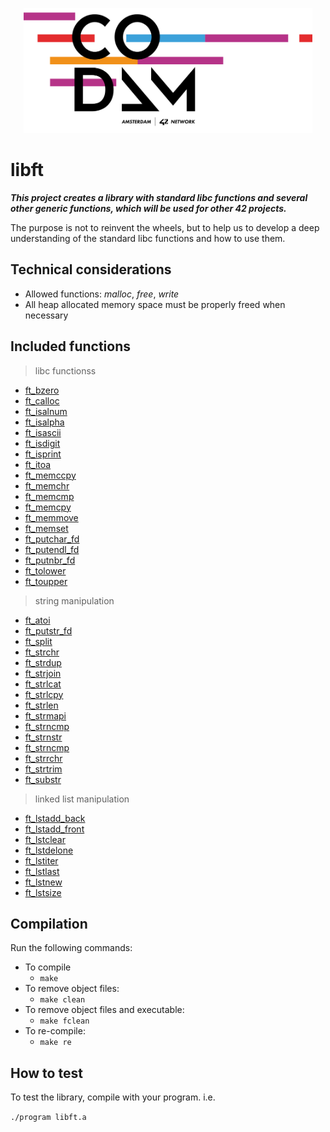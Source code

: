 <p align="center">
  <img src="https://github.com/qingqingqingli/readme_images/blob/master/codam_logo.png" height='200'>
</p>

# libft
***This project creates a library with standard libc functions and several other generic functions, which will be used for other 42 projects.***

The purpose is not to reinvent the wheels, but to help us to develop a deep understanding of the standard libc functions and how to use them. 

## Technical considerations

- Allowed functions: *malloc*, *free*, *write*
- All heap allocated memory space must be properly freed when necessary

## Included functions

> libc functionss
* [ft_bzero](https://github.com/qingqingqingli/libft/blob/master/srcs/ft_bzero.c)
* [ft_calloc](https://github.com/qingqingqingli/libft/blob/master/srcs/ft_calloc.c)
* [ft_isalnum](https://github.com/qingqingqingli/libft/blob/master/srcs/ft_isalnum.c)
* [ft_isalpha](https://github.com/qingqingqingli/libft/blob/master/srcs/ft_isalpha.c)
* [ft_isascii](https://github.com/qingqingqingli/libft/blob/master/srcs/ft_isascii.c)
* [ft_isdigit](https://github.com/qingqingqingli/libft/blob/master/srcs/ft_isdigit.c)
* [ft_isprint](https://github.com/qingqingqingli/libft/blob/master/srcs/ft_isprint.c)
* [ft_itoa](https://github.com/qingqingqingli/libft/blob/master/srcs/ft_itoa.c)
* [ft_memccpy](https://github.com/qingqingqingli/libft/blob/master/srcs/ft_memccpy.c)
* [ft_memchr](https://github.com/qingqingqingli/libft/blob/master/srcs/ft_memchr.c)
* [ft_memcmp](https://github.com/qingqingqingli/libft/blob/master/srcs/ft_memcmp.c)
* [ft_memcpy](https://github.com/qingqingqingli/libft/blob/master/srcs/ft_memcpy.c)
* [ft_memmove](https://github.com/qingqingqingli/libft/blob/master/srcs/ft_memmove.c)
* [ft_memset](https://github.com/qingqingqingli/libft/blob/master/srcs/ft_memset.c)
* [ft_putchar_fd](https://github.com/qingqingqingli/libft/blob/master/srcs/ft_putchar_fd.c)
* [ft_putendl_fd](https://github.com/qingqingqingli/libft/blob/master/srcs/ft_putendl_fd.c)
* [ft_putnbr_fd](https://github.com/qingqingqingli/libft/blob/master/srcs/ft_putnbr_fd.c)
* [ft_tolower](https://github.com/qingqingqingli/libft/blob/master/srcs/ft_tolower.c)
* [ft_toupper](https://github.com/qingqingqingli/libft/blob/master/srcs/ft_substr.c)

> string manipulation
* [ft_atoi](https://github.com/qingqingqingli/libft/blob/master/srcs/ft_atoi.c)
* [ft_putstr_fd](https://github.com/qingqingqingli/libft/blob/master/srcs/ft_putstr_fd.c)
* [ft_split](https://github.com/qingqingqingli/libft/blob/master/srcs/ft_split.c)
* [ft_strchr](https://github.com/qingqingqingli/libft/blob/master/srcs/ft_strchr.c)
* [ft_strdup](https://github.com/qingqingqingli/libft/blob/master/srcs/ft_strdup.c)
* [ft_strjoin](https://github.com/qingqingqingli/libft/blob/master/srcs/ft_strjoin.c)
* [ft_strlcat](https://github.com/qingqingqingli/libft/blob/master/srcs/ft_strlcat.c)
* [ft_strlcpy](https://github.com/qingqingqingli/libft/blob/master/srcs/ft_strlcpy.c)
* [ft_strlen](https://github.com/qingqingqingli/libft/blob/master/srcs/ft_strlen.c)
* [ft_strmapi](https://github.com/qingqingqingli/libft/blob/master/srcs/ft_strmapi.c)
* [ft_strncmp](https://github.com/qingqingqingli/libft/blob/master/srcs/ft_strncmp.c)
* [ft_strnstr](https://github.com/qingqingqingli/libft/blob/master/srcs/ft_strnstr.c)
* [ft_strncmp](https://github.com/qingqingqingli/libft/blob/master/srcs/ft_strncmp.c)
* [ft_strrchr](https://github.com/qingqingqingli/libft/blob/master/srcs/ft_strrchr.c)
* [ft_strtrim](https://github.com/qingqingqingli/libft/blob/master/srcs/ft_strtrim.c)
* [ft_substr](https://github.com/qingqingqingli/libft/blob/master/srcs/ft_substr.c)

> linked list manipulation
* [ft_lstadd_back](https://github.com/qingqingqingli/libft/blob/master/srcs/ft_lstadd_back_bonus.c)
* [ft_lstadd_front](https://github.com/qingqingqingli/libft/blob/master/srcs/ft_lstadd_front_bonus.c)
* [ft_lstclear](https://github.com/qingqingqingli/libft/blob/master/srcs/ft_lstclear_bonus.c)
* [ft_lstdelone](https://github.com/qingqingqingli/libft/blob/master/srcs/ft_lstdelone_bonus.c)
* [ft_lstiter](https://github.com/qingqingqingli/libft/blob/master/srcs/ft_lstiter_bonus.c)
* [ft_lstlast](https://github.com/qingqingqingli/libft/blob/master/srcs/ft_lstlast_bonus.c)
* [ft_lstnew](https://github.com/qingqingqingli/libft/blob/master/srcs/ft_lstnew_bonus.c)
* [ft_lstsize](https://github.com/qingqingqingli/libft/blob/master/srcs/ft_lstsize_bonus.c)


## Compilation

Run the following commands:

* To compile
	- `make`
* To remove object files:
	- `make clean`
* To remove object files and executable:
	- `make fclean`
* To re-compile:
	- `make re`

## How to test

To test the library, compile with your program. i.e.

`./program libft.a`

<!-- To do list
- add test results or a test file -->